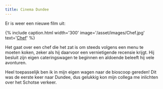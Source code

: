 ```yaml
---
title: Cinema Dundee
---
```

[1]: http://www.imdb.com/title/tt2883512/

Er is weer een nieuwe film uit:

{% include caption.html
    width='300'
    image='/asset/images/Chef.jpg' 
    text='[Chef][1]'
%}

Het gaat over een chef die het zat is om steeds volgens een menu te moeten koken, zeker als hij daarvoor een vernietigende recensie krijgt. Hij besluit zijn eigen cateringswagen te beginnen en aldoende beleeft hij vele avonturen.

Heel toepasselijk ben ik in mijn eigen wagen naar de bioscoop gereden! Dit was de eerste keer naar Dundee, dus gelukkig kon mijn collega me inlichten over het Schotse verkeer.
